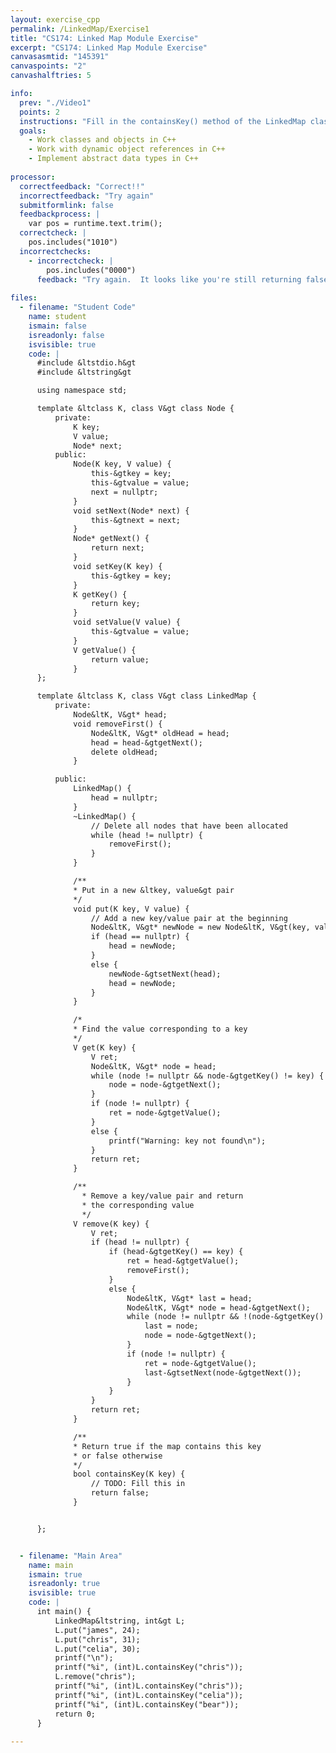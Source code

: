 ```yaml
---
layout: exercise_cpp
permalink: /LinkedMap/Exercise1
title: "CS174: Linked Map Module Exercise"
excerpt: "CS174: Linked Map Module Exercise"
canvasasmtid: "145391"
canvaspoints: "2"
canvashalftries: 5

info:
  prev: "./Video1"
  points: 2
  instructions: "Fill in the containsKey() method of the LinkedMap class.  Hint: Most of what you need is already in the get method, so you can just copy that code over and re-arrange it a bit."
  goals:
    - Work classes and objects in C++
    - Work with dynamic object references in C++
    - Implement abstract data types in C++
    
processor:  
  correctfeedback: "Correct!!" 
  incorrectfeedback: "Try again"
  submitformlink: false
  feedbackprocess: | 
    var pos = runtime.text.trim();
  correctcheck: |
    pos.includes("1010")
  incorrectchecks:
    - incorrectcheck: |
        pos.includes("0000")
      feedback: "Try again.  It looks like you're still returning false for all containsKey queries."
 
files:
  - filename: "Student Code"
    name: student
    ismain: false
    isreadonly: false
    isvisible: true
    code: | 
      #include &ltstdio.h&gt
      #include &ltstring&gt

      using namespace std;

      template &ltclass K, class V&gt class Node {
          private:
              K key;
              V value;
              Node* next;
          public:
              Node(K key, V value) {
                  this-&gtkey = key;
                  this-&gtvalue = value;
                  next = nullptr;
              }
              void setNext(Node* next) {
                  this-&gtnext = next;
              }
              Node* getNext() {
                  return next;
              }
              void setKey(K key) {
                  this-&gtkey = key;
              }
              K getKey() {
                  return key;
              }
              void setValue(V value) {
                  this-&gtvalue = value;
              }
              V getValue() {
                  return value;
              }
      };

      template &ltclass K, class V&gt class LinkedMap {
          private:
              Node&ltK, V&gt* head;
              void removeFirst() {
                  Node&ltK, V&gt* oldHead = head;
                  head = head-&gtgetNext();
                  delete oldHead;
              }

          public:
              LinkedMap() {
                  head = nullptr;
              }
              ~LinkedMap() {
                  // Delete all nodes that have been allocated
                  while (head != nullptr) {
                      removeFirst();
                  }
              }

              /**
              * Put in a new &ltkey, value&gt pair
              */
              void put(K key, V value) {
                  // Add a new key/value pair at the beginning
                  Node&ltK, V&gt* newNode = new Node&ltK, V&gt(key, value);
                  if (head == nullptr) {
                      head = newNode;
                  }
                  else {
                      newNode-&gtsetNext(head);
                      head = newNode;
                  }
              }

              /* 
              * Find the value corresponding to a key
              */
              V get(K key) {
                  V ret;
                  Node&ltK, V&gt* node = head;
                  while (node != nullptr && node-&gtgetKey() != key) {
                      node = node-&gtgetNext();
                  }
                  if (node != nullptr) {
                      ret = node-&gtgetValue();
                  }
                  else {
                      printf("Warning: key not found\n");
                  }
                  return ret;
              }

              /**
                * Remove a key/value pair and return
                * the corresponding value
                */
              V remove(K key) {
                  V ret;
                  if (head != nullptr) {
                      if (head-&gtgetKey() == key) {
                          ret = head-&gtgetValue();
                          removeFirst();
                      }
                      else {
                          Node&ltK, V&gt* last = head;
                          Node&ltK, V&gt* node = head-&gtgetNext();
                          while (node != nullptr && !(node-&gtgetKey() == key)) {
                              last = node;
                              node = node-&gtgetNext();
                          } 
                          if (node != nullptr) {
                              ret = node-&gtgetValue();
                              last-&gtsetNext(node-&gtgetNext());
                          }
                      }
                  }
                  return ret;
              }

              /**
              * Return true if the map contains this key
              * or false otherwise
              */
              bool containsKey(K key) {
                  // TODO: Fill this in
                  return false;
              }


      };


  - filename: "Main Area"
    name: main
    ismain: true
    isreadonly: true
    isvisible: true
    code: | 
      int main() {
          LinkedMap&ltstring, int&gt L;
          L.put("james", 24);
          L.put("chris", 31);
          L.put("celia", 30);
          printf("\n");
          printf("%i", (int)L.containsKey("chris"));
          L.remove("chris");
          printf("%i", (int)L.containsKey("chris"));
          printf("%i", (int)L.containsKey("celia"));
          printf("%i", (int)L.containsKey("bear"));
          return 0;
      }
        
---
```

